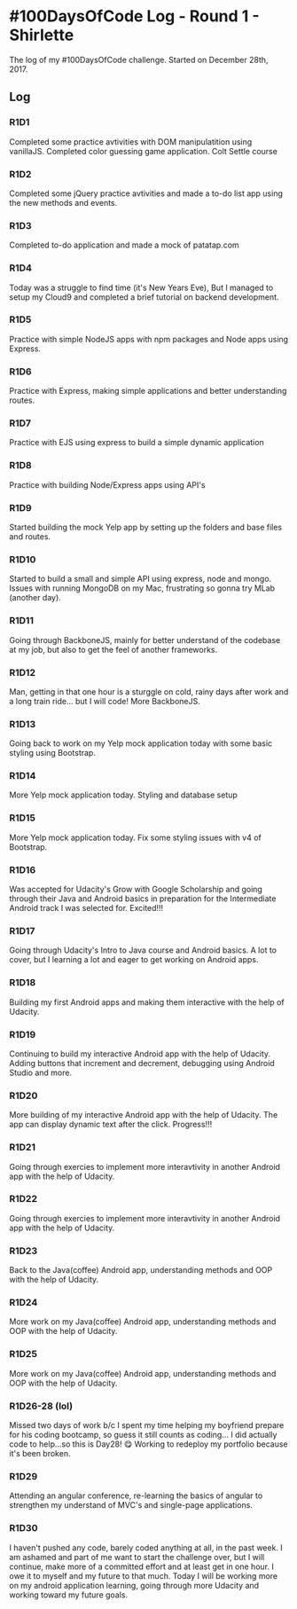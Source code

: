 # #100DaysOfCode Log - Round 1 - Shirlette

The log of my #100DaysOfCode challenge. Started on December 28th, 2017.

## Log

### R1D1 
Completed some practice avtivities with DOM manipulatition using vanillaJS. Completed color guessing game application. Colt Settle course

### R1D2
Completed some jQuery practice avtivities and made a to-do list app using the new methods and events.

### R1D3
Completed to-do application and made a mock of patatap.com

### R1D4
Today was a struggle to find time (it's New Years Eve), But I managed to setup my Cloud9 and completed a brief tutorial on backend development.

### R1D5
Practice with simple NodeJS apps with npm packages and Node apps using Express.

### R1D6
Practice with Express, making simple applications and better understanding routes.

### R1D7
Practice with EJS using express to build a simple dynamic application

### R1D8
Practice with building Node/Express apps using API's

### R1D9
Started building the mock Yelp app by setting up the folders and base files and routes.

### R1D10
Started to build a small and simple API using express, node and mongo. Issues with running MongoDB on my Mac, frustrating so gonna try MLab  (another day).

### R1D11
Going through BackboneJS, mainly for better understand of the codebase at my job, but also to get the feel of another frameworks.

### R1D12
Man, getting in that one hour is a sturggle on cold, rainy days after work and a long train ride... but I will code! More BackboneJS.

### R1D13
Going back to work on my Yelp mock application today with some basic styling using Bootstrap.

### R1D14
More Yelp mock application today. Styling and database setup

### R1D15
More Yelp mock application today. Fix some styling issues with v4 of Bootstrap.

### R1D16
Was accepted for Udacity's Grow with Google Scholarship and going through their Java and Android basics in preparation for the Intermediate Android track I was selected for. Excited!!!

### R1D17
Going through Udacity's Intro to Java course and Android basics. A lot to cover, but I learning a lot and eager to get working on Android apps.

### R1D18
Building my first Android apps and making them interactive with the help of Udacity.

### R1D19
Continuing to build my interactive Android app with the help of Udacity. Adding buttons that increment and decrement, debugging using Android Studio and more.

### R1D20
More building of my interactive Android app with the help of Udacity. The app can display dynamic text after the click. Progress!!!


### R1D21
Going through exercies to implement more interavtivity in another Android app with the help of Udacity.

### R1D22
Going through exercies to implement more interavtivity in another Android app with the help of Udacity.

### R1D23
Back to the Java(coffee) Android app, understanding methods and OOP with the help of Udacity.

### R1D24
More work on my Java(coffee) Android app, understanding methods and OOP with the help of Udacity.

### R1D25
More work on my Java(coffee) Android app, understanding methods and OOP with the help of Udacity.

### R1D26-28 (lol) 
Missed two days of work b/c I spent my time helping my boyfriend prepare for his coding bootcamp, so guess it still counts as coding... I did actually code to help...so this is Day28! 😋 Working to redeploy my portfolio because it's been broken.

### R1D29 
Attending an angular conference, re-learning the basics of angular to strengthen my understand of MVC's and single-page applications.

### R1D30 
I haven't pushed any code, barely coded anything at all, in the past week. I am ashamed and part of me want to start the challenge over, but I will continue, make more of a committed effort and at least get in one hour. I owe it to myself and my future to that much.
Today I will be working more on my android application learning, going through more Udacity and working toward my future goals.